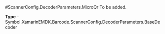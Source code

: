 #ScannerConfig.DecoderParameters.MicroQr
To be added.

**Type** - Symbol.XamarinEMDK.Barcode.ScannerConfig.DecoderParameters.BaseDecoder



